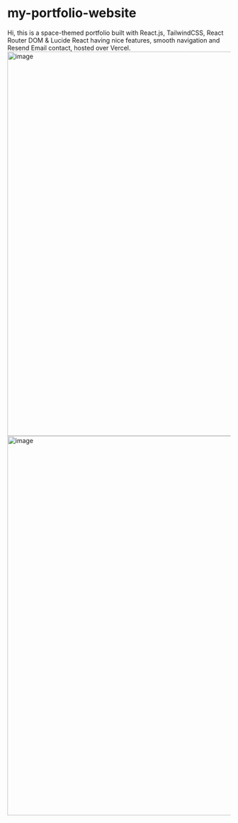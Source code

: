 # my-portfolio-website
Hi, this is a space-themed portfolio built with React.js, TailwindCSS, React Router DOM &amp; Lucide React having nice features, smooth navigation and Resend Email contact, hosted over Vercel.
<img width="1897" height="866" alt="image" src="https://github.com/user-attachments/assets/4fcf3928-f39a-48d4-a0e1-077ff7ba5409" />
<img width="1883" height="855" alt="image" src="https://github.com/user-attachments/assets/477d0f6d-b53c-498e-93ab-01648c72eed8" />
